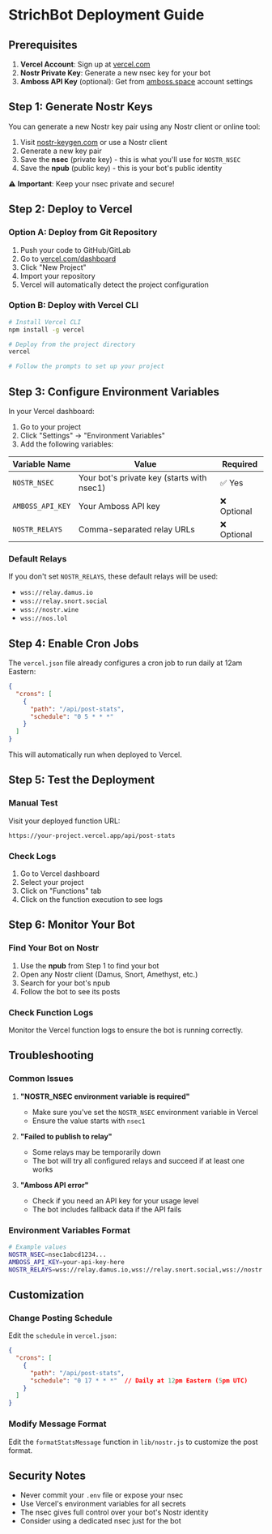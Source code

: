 # StrichBot Deployment Guide

## Prerequisites

1. **Vercel Account**: Sign up at [vercel.com](https://vercel.com)
2. **Nostr Private Key**: Generate a new nsec key for your bot
3. **Amboss API Key** (optional): Get from [amboss.space](https://amboss.space) account settings

## Step 1: Generate Nostr Keys

You can generate a new Nostr key pair using any Nostr client or online tool:

1. Visit [nostr-keygen.com](https://nostr-keygen.com) or use a Nostr client
2. Generate a new key pair
3. Save the **nsec** (private key) - this is what you'll use for `NOSTR_NSEC`
4. Save the **npub** (public key) - this is your bot's public identity

⚠️ **Important**: Keep your nsec private and secure!

## Step 2: Deploy to Vercel

### Option A: Deploy from Git Repository

1. Push your code to GitHub/GitLab
2. Go to [vercel.com/dashboard](https://vercel.com/dashboard)
3. Click "New Project"
4. Import your repository
5. Vercel will automatically detect the project configuration

### Option B: Deploy with Vercel CLI

```bash
# Install Vercel CLI
npm install -g vercel

# Deploy from the project directory
vercel

# Follow the prompts to set up your project
```

## Step 3: Configure Environment Variables

In your Vercel dashboard:

1. Go to your project
2. Click "Settings" → "Environment Variables"
3. Add the following variables:

| Variable Name | Value | Required |
|---------------|-------|----------|
| `NOSTR_NSEC` | Your bot's private key (starts with nsec1) | ✅ Yes |
| `AMBOSS_API_KEY` | Your Amboss API key | ❌ Optional |
| `NOSTR_RELAYS` | Comma-separated relay URLs | ❌ Optional |

### Default Relays

If you don't set `NOSTR_RELAYS`, these default relays will be used:
- `wss://relay.damus.io`
- `wss://relay.snort.social`
- `wss://nostr.wine`
- `wss://nos.lol`

## Step 4: Enable Cron Jobs

The `vercel.json` file already configures a cron job to run daily at 12am Eastern:

```json
{
  "crons": [
    {
      "path": "/api/post-stats",
      "schedule": "0 5 * * *"
    }
  ]
}
```

This will automatically run when deployed to Vercel.

## Step 5: Test the Deployment

### Manual Test

Visit your deployed function URL:
```
https://your-project.vercel.app/api/post-stats
```

### Check Logs

1. Go to Vercel dashboard
2. Select your project
3. Click on "Functions" tab
4. Click on the function execution to see logs

## Step 6: Monitor Your Bot

### Find Your Bot on Nostr

1. Use the **npub** from Step 1 to find your bot
2. Open any Nostr client (Damus, Snort, Amethyst, etc.)
3. Search for your bot's npub
4. Follow the bot to see its posts

### Check Function Logs

Monitor the Vercel function logs to ensure the bot is running correctly.

## Troubleshooting

### Common Issues

1. **"NOSTR_NSEC environment variable is required"**
   - Make sure you've set the `NOSTR_NSEC` environment variable in Vercel
   - Ensure the value starts with `nsec1`

2. **"Failed to publish to relay"**
   - Some relays may be temporarily down
   - The bot will try all configured relays and succeed if at least one works

3. **"Amboss API error"**
   - Check if you need an API key for your usage level
   - The bot includes fallback data if the API fails

### Environment Variables Format

```bash
# Example values
NOSTR_NSEC=nsec1abcd1234...
AMBOSS_API_KEY=your-api-key-here
NOSTR_RELAYS=wss://relay.damus.io,wss://relay.snort.social,wss://nostr.wine
```

## Customization

### Change Posting Schedule

Edit the `schedule` in `vercel.json`:

```json
{
  "crons": [
    {
      "path": "/api/post-stats",
      "schedule": "0 17 * * *"  // Daily at 12pm Eastern (5pm UTC)
    }
  ]
}
```

### Modify Message Format

Edit the `formatStatsMessage` function in `lib/nostr.js` to customize the post format.

## Security Notes

- Never commit your `.env` file or expose your nsec
- Use Vercel's environment variables for all secrets
- The nsec gives full control over your bot's Nostr identity
- Consider using a dedicated nsec just for the bot